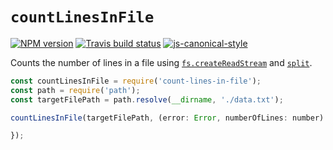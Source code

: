 # `countLinesInFile`

[![NPM version](http://img.shields.io/npm/v/count-lines-in-file.svg?style=flat-square)](https://www.npmjs.org/package/count-lines-in-file)
[![Travis build status](http://img.shields.io/travis/gajus/count-lines-in-file/master.svg?style=flat-square)](https://travis-ci.org/gajus/count-lines-in-file)
[![js-canonical-style](https://img.shields.io/badge/code%20style-canonical-blue.svg?style=flat-square)](https://github.com/gajus/canonical)

Counts the number of lines in a file using [`fs.createReadStream`](https://nodejs.org/api/fs.html#fs_fs_createreadstream_path_options) and [`split`](https://github.com/dominictarr/split).

```js
const countLinesInFile = require('count-lines-in-file');
const path = require('path');
const targetFilePath = path.resolve(__dirname, './data.txt');

countLinesInFile(targetFilePath, (error: Error, numberOfLines: number) => {

});
```
